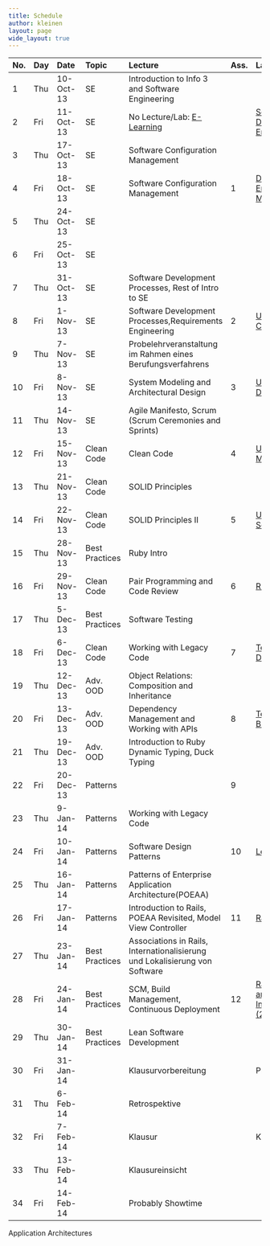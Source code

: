 ```yaml
---
title: Schedule
author: kleinen
layout: page
wide_layout: true
---
```

|No.|Day|Date|Topic|Lecture|Ass.|Lab (Friday)|
|:------|:------|:------|:------|:------|:------|:------|
| 1|Thu|10-Oct-13|SE            |Introduction to Info 3 and Software Engineering|||
| 2|Fri|11-Oct-13|SE            |No Lecture/Lab: [E-Learning](../labs/lab-00.html)||[Setup your Development Environment](../labs/lab-00.html)|
| 3|Thu|17-Oct-13|SE            |Software Configuration Management|||
| 4|Fri|18-Oct-13|SE            |Software Configuration Management|1|[Development Environment & GIT, Markdown](../labs/lab-01.html)|
| 5|Thu|24-Oct-13|SE            ||||
| 6|Fri|25-Oct-13|SE            ||||
| 7|Thu|31-Oct-13|SE            |Software Development Processes, Rest of Intro to SE|||
| 8|Fri|1-Nov-13 |SE            |Software Development Processes,Requirements Engineering                               |2|[UML Part I: Use Cases](../labs/lab-02.html)|
| 9|Thu|7-Nov-13 |SE            |Probelehrveranstaltung im Rahmen eines Berufungsverfahrens|||
|10|Fri|8-Nov-13 |SE             |System Modeling and Architectural Design |3|[UML Part II: Class Diagrams](../labs/lab-03.html)|
|11|Thu|14-Nov-13|SE             |Agile Manifesto, Scrum (Scrum Ceremonies and Sprints)   |||
|12|Fri|15-Nov-13|Clean Code     |Clean Code                                            |4|[UML Part III: State Machine Diagrams](../labs/lab-04.html)|
|13|Thu|21-Nov-13|Clean Code    |SOLID Principles|||
|14|Fri|22-Nov-13|Clean Code    |SOLID Principles II                                     |5|[UML Part IV: Sequence Diagrams](../labs/lab-05.html)|
|15|Thu|28-Nov-13|Best Practices|Ruby Intro|||
|16|Fri|29-Nov-13|Clean Code    |Pair Programming and Code Review|6|[Ruby Exercise](../labs/lab-06.html)|
|17|Thu| 5-Dec-13|Best Practices|Software Testing|||
|18|Fri| 6-Dec-13|Clean Code    |Working with Legacy Code                                |7|[Testing 1: Test Driven Design](../labs/lab-07.html)|
|19|Thu|12-Dec-13|Adv. OOD       |Object Relations: Composition and Inheritance          |||
|20|Fri|13-Dec-13|Adv. OOD      |Dependency Management and Working with APIs             |8|[Testing 2: Black-/Whiteboxtests](../labs/lab-08.html)|
|21|Thu|19-Dec-13|Adv. OOD      |Introduction to Ruby Dynamic Typing, Duck Typing        |||
|22|Fri|20-Dec-13|Patterns      |                                |9||
|23|Thu| 9-Jan-14|Patterns      |Working with Legacy Code                              |||
|24|Fri|10-Jan-14|Patterns      |Software Design Patterns                                |10|[Legacy Code Kata](../labs/lab-09.html)|
|25|Thu|16-Jan-14|Patterns      | Patterns of Enterprise Application Architecture(POEAA)                   |||
|26|Fri|17-Jan-14|Patterns      |Introduction to Rails, POEAA Revisited, Model View Controller                    |11|[Rails Start](../labs/lab-10.html)|
|27|Thu|23-Jan-14|Best Practices|Associations in Rails, Internationalisierung und Lokalisierung von Software    |||
|28|Fri|24-Jan-14|Best Practices|SCM, Build Management, Continuous Deployment            |12|[Rails Associations and Internationalization (2weeks)](../labs/lab-11.html)|
|29|Thu|30-Jan-14|Best Practices|Lean Software Development                               |||
|30|Fri|31-Jan-14||Klausurvorbereitung||Probeklausur|
|31|Thu| 6-Feb-14||Retrospektive|||
|32|Fri| 7-Feb-14||Klausur||Klausur|
|33|Thu|13-Feb-14||Klausureinsicht|||
|34|Fri|14-Feb-14||Probably Showtime|||

Application Architectures


